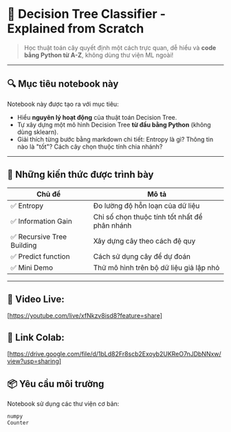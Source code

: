 # 🌳 Decision Tree Classifier - Explained from Scratch

> Học thuật toán cây quyết định một cách trực quan, dễ hiểu và **code bằng Python từ A-Z**, không dùng thư viện ML ngoài!

---

## 🔍 Mục tiêu notebook này

Notebook này được tạo ra với mục tiêu:
- Hiểu **nguyên lý hoạt động** của thuật toán Decision Tree.
- Tự xây dựng một mô hình Decision Tree **từ đầu bằng Python** (không dùng sklearn).
- Giải thích từng bước bằng markdown chi tiết: Entropy là gì? Thông tin nào là "tốt"? Cách cây chọn thuộc tính chia nhánh?

---

## 🧠 Những kiến thức được trình bày

| Chủ đề | Mô tả |
|--------|-------|
| ✅ Entropy | Đo lường độ hỗn loạn của dữ liệu |
| ✅ Information Gain | Chỉ số chọn thuộc tính tốt nhất để phân nhánh |
| ✅ Recursive Tree Building | Xây dựng cây theo cách đệ quy |
| ✅ Predict function | Cách sử dụng cây để dự đoán |
| ✅ Mini Demo | Thử mô hình trên bộ dữ liệu giả lập nhỏ |

---
## 🧠 Video Live:
[https://youtube.com/live/xfNkzv8isd8?feature=share]

## 🧠 Link Colab:
[https://drive.google.com/file/d/1bLd82Fr8scb2Exoyb2UKReO7nJDbNNxw/view?usp=sharing]

## 📦 Yêu cầu môi trường

Notebook sử dụng các thư viện cơ bản:
```bash
numpy
Counter
```
